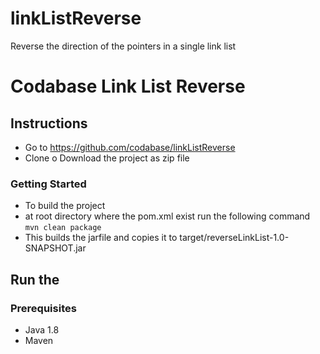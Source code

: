 # linkListReverse
Reverse the direction of the pointers in a single link list 
# Codabase Link List Reverse

## Instructions
* Go to https://github.com/codabase/linkListReverse
* Clone o Download the project as zip file 
### Getting Started
* To build the project
* at root directory where the pom.xml exist run the following command 
```mvn clean package```
* This builds the jarfile and copies it to target/reverseLinkList-1.0-SNAPSHOT.jar

## Run the 

### Prerequisites
* Java 1.8
* Maven

  
